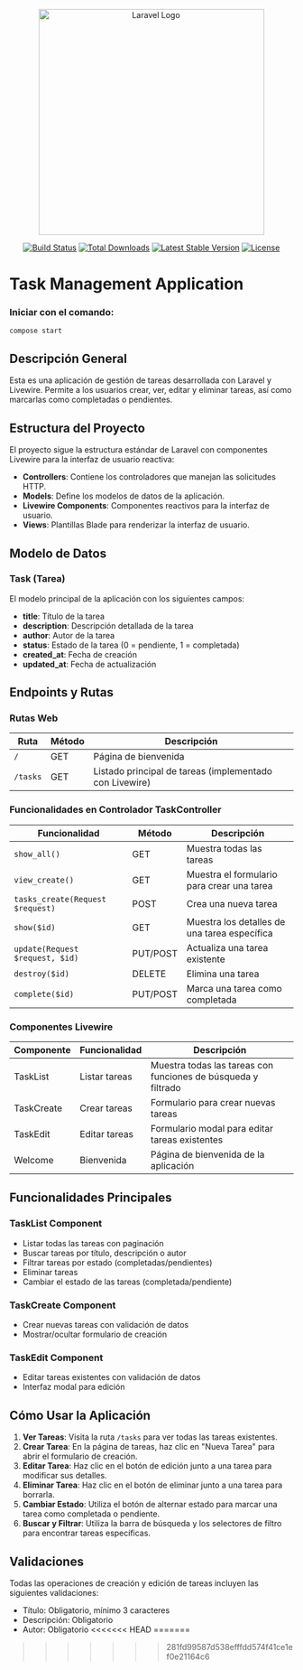 <p align="center"><a href="https://laravel.com" target="_blank"><img src="https://raw.githubusercontent.com/laravel/art/master/logo-lockup/5%20SVG/2%20CMYK/1%20Full%20Color/laravel-logolockup-cmyk-red.svg" width="400" alt="Laravel Logo"></a></p>

<p align="center">
<a href="https://github.com/laravel/framework/actions"><img src="https://github.com/laravel/framework/workflows/tests/badge.svg" alt="Build Status"></a>
<a href="https://packagist.org/packages/laravel/framework"><img src="https://img.shields.io/packagist/dt/laravel/framework" alt="Total Downloads"></a>
<a href="https://packagist.org/packages/laravel/framework"><img src="https://img.shields.io/packagist/v/laravel/framework" alt="Latest Stable Version"></a>
<a href="https://packagist.org/packages/laravel/framework"><img src="https://img.shields.io/packagist/l/laravel/framework" alt="License"></a>
</p>

# Task Management Application

### Iniciar con el comando:

```
compose start
```

## Descripción General

Esta es una aplicación de gestión de tareas desarrollada con Laravel y Livewire. Permite a los usuarios crear, ver, editar y eliminar tareas, así como marcarlas como completadas o pendientes.

## Estructura del Proyecto

El proyecto sigue la estructura estándar de Laravel con componentes Livewire para la interfaz de usuario reactiva:

- **Controllers**: Contiene los controladores que manejan las solicitudes HTTP.
- **Models**: Define los modelos de datos de la aplicación.
- **Livewire Components**: Componentes reactivos para la interfaz de usuario.
- **Views**: Plantillas Blade para renderizar la interfaz de usuario.

## Modelo de Datos

### Task (Tarea)

El modelo principal de la aplicación con los siguientes campos:

- **title**: Título de la tarea
- **description**: Descripción detallada de la tarea
- **author**: Autor de la tarea
- **status**: Estado de la tarea (0 = pendiente, 1 = completada)
- **created_at**: Fecha de creación
- **updated_at**: Fecha de actualización

## Endpoints y Rutas

### Rutas Web

| Ruta     | Método | Descripción                                             |
| -------- | ------ | ------------------------------------------------------- |
| `/`      | GET    | Página de bienvenida                                    |
| `/tasks` | GET    | Listado principal de tareas (implementado con Livewire) |

### Funcionalidades en Controlador TaskController

| Funcionalidad                    | Método   | Descripción                                  |
| -------------------------------- | -------- | -------------------------------------------- |
| `show_all()`                     | GET      | Muestra todas las tareas                     |
| `view_create()`                  | GET      | Muestra el formulario para crear una tarea   |
| `tasks_create(Request $request)` | POST     | Crea una nueva tarea                         |
| `show($id)`                      | GET      | Muestra los detalles de una tarea específica |
| `update(Request $request, $id)`  | PUT/POST | Actualiza una tarea existente                |
| `destroy($id)`                   | DELETE   | Elimina una tarea                            |
| `complete($id)`                  | PUT/POST | Marca una tarea como completada              |

### Componentes Livewire

| Componente | Funcionalidad | Descripción                                                   |
| ---------- | ------------- | ------------------------------------------------------------- |
| TaskList   | Listar tareas | Muestra todas las tareas con funciones de búsqueda y filtrado |
| TaskCreate | Crear tareas  | Formulario para crear nuevas tareas                           |
| TaskEdit   | Editar tareas | Formulario modal para editar tareas existentes                |
| Welcome    | Bienvenida    | Página de bienvenida de la aplicación                         |

## Funcionalidades Principales

### TaskList Component

- Listar todas las tareas con paginación
- Buscar tareas por título, descripción o autor
- Filtrar tareas por estado (completadas/pendientes)
- Eliminar tareas
- Cambiar el estado de las tareas (completada/pendiente)

### TaskCreate Component

- Crear nuevas tareas con validación de datos
- Mostrar/ocultar formulario de creación

### TaskEdit Component

- Editar tareas existentes con validación de datos
- Interfaz modal para edición

## Cómo Usar la Aplicación

1. **Ver Tareas**: Visita la ruta `/tasks` para ver todas las tareas existentes.
2. **Crear Tarea**: En la página de tareas, haz clic en "Nueva Tarea" para abrir el formulario de creación.
3. **Editar Tarea**: Haz clic en el botón de edición junto a una tarea para modificar sus detalles.
4. **Eliminar Tarea**: Haz clic en el botón de eliminar junto a una tarea para borrarla.
5. **Cambiar Estado**: Utiliza el botón de alternar estado para marcar una tarea como completada o pendiente.
6. **Buscar y Filtrar**: Utiliza la barra de búsqueda y los selectores de filtro para encontrar tareas específicas.

## Validaciones

Todas las operaciones de creación y edición de tareas incluyen las siguientes validaciones:

- Título: Obligatorio, mínimo 3 caracteres
- Descripción: Obligatorio
- Autor: Obligatorio
<<<<<<< HEAD
=======

>>>>>>> 281fd99587d538efffdd574f41ce1ef0e21164c6
